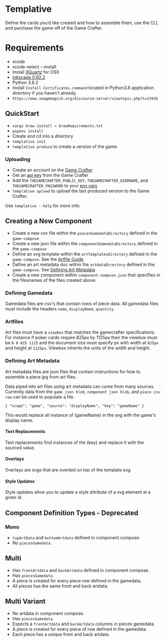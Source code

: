 # Templative

Define the cards you’d like created and how to assemble them, use the CLI, and purchase the game off of the Game Crafter.

# Requirements
- xcode
- xcode-select --install
- Install [XQuartz](https://www.xquartz.org/) for OSX
- [Inkscape 0.92.2](https://inkscape.org/release/inkscape-0.92.2/)
- Python 3.8.2
- Install `Install Certificates.command` located in Python3.8 application directory if you haven't already.
- `https://www.imagemagick.org/discourse-server/viewtopic.php?t=23916`

## QuickStart
- `xargs brew install < brewRequirements.txt`
- `pipenv install`
- Create and cd into a directory
- `templative init`
- `templative produce` to create a version of the game. 

### Uploading
- Create an account on the [Game Crafter](https://www.thegamecrafter.com)
- Get an [api key](https://www.thegamecrafter.com/account/apikeys) from the Game Crafter
- Add the `THEGAMECRAFTER_PUBLIC_KEY`, `THEGAMECRAFTER_USERNAME`, and `THEGAMECRAFTER_PASSWORD` to your [env vars](https://www.schrodinger.com/kb/1842)
- `templative upload` to upload the last produced version to the Game Crafter.

Use `templative --help` for more info.

## Creating a New Component

- Create a new csv file within the `piecesGamedataDirectory` defined in the `game-compose`
- Create a new json file within the `componentGamedataDirectory` defined in the `game-compose`
- Define an svg template within the `artTemplatesDirectory` defined in the `game-compose`. See the [Artfile Guide](###-Artfile-Guide)
- Define an art metadata doc within the `artdataDirectory` defined in the `game-compose`. See [Defining Art Metadata](###-Defining-Art-Metadata)
- Create a new component within `component-compose.json` that specifies in the filesnames of the files created above.

### Defining Gamedata

Gamedata files are csv's that contain rows of piece data. All gamedata files must include the headers `name`, `displayName`, `quantity`.

### Artfiles

Art files must have a `viewbox` that matches the gamecrafter specifications. For instance if poker cards require 825px by 1125px then the viewbox must be `0 0 825 1125` and the document size must specify px with width at `825px` and height at `1125px`. Viewbox inherits the units of the width and height.

### Defining Art Metadata

Art metadata files are json files that contain instructions for how to assemble a piece jpg from art files.

Data piped into art files using art metadata can come from many sources. Currently data from the `game json blob`, `component json blob`, and `piece csv row` can be used to populate a file.

    { "scope": "game", "source": "displayName", "key": "gameName" }

This would replace all instance of {gameName} in the svg with the game's display name.

#### Text Replacements

Text replacements find instances of the {key} and replace it with the sourced value.

#### Overlays

Overlays are svgs that are overlaid on top of the template svg.

#### Style Updates

Style updates allow you to update a style attribute of a svg element at a given id.


## Component Definition Types - Deprecated

### Mono

- `topArtData` and `bottomArtdata` defined in component compose.
- No `piecesGamedata`.

## Multi

- Has `frontArtdata` and `backArtdata` defined in component compose.
- Has `piecesGamedata`. 
- A piece is created for every piece row defined in the gamedata.
- All pieces has the same front and back artdata.

## Multi Variant

- No artdata in component compose.
- Has `piecesGamedata`.
- Expects a `frontArtdata` and `backArtdata` columns in pieces gamedata.
- A piece is created for every piece of row defined in the gamedata.
- Each piece has a unique front and back artdata.
